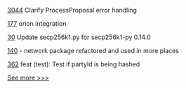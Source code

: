 
[3044](https://github.com/hyperledger/fabric/pull/3044) Clarify ProcessProposal error handling

[177](https://github.com/hyperledger-labs/fabric-smart-client/pull/177) orion integration

[30](https://github.com/hyperledger/sawtooth-sdk-python/pull/30) Update secp256k1.py for secp256k1-py 0.14.0

[140](https://github.com/hyperledger-labs/fabric-token-sdk/pull/140) - network package refactored and used in more places

[362](https://github.com/hyperledger-labs/blockchain-carbon-accounting/pull/362) feat (test): Test if partyId is being hashed


[See more >>>](https://start-here.hyperledger.org/pull-requests)
